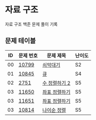 # 자료 구조 <Data Structure>
자료 구조 백준 문제 풀이 기록
## 문제 테이블
| ID | 문제 번호                                          | 문제 제목                                                                                             | 난이도 |
|----|------------------------------------------------|---------------------------------------------------------------------------------------------------|-----|
| 00 | [10799](https://www.acmicpc.net/problem/10799) | [쇠막대기](https://github.com/MillPRE/Baekjoon-Algorithm/blob/master/data_structure/10799/main.py)    | S2  |
| 01 | [10845](https://www.acmicpc.net/problem/10845) | [큐](https://github.com/MillPRE/Baekjoon-Algorithm/blob/master/data_structure/10845/main.py)       | S4  |
| 02 | [2751](https://www.acmicpc.net/problem/2751)   | [수 정렬하기 2](https://github.com/MillPRE/Baekjoon-Algorithm/blob/master/data_structure/2751/main.py) | S5  |
| 03 | [11650](https://www.acmicpc.net/problem/11650) | [좌표 정렬하기](https://github.com/MillPRE/Baekjoon-Algorithm/blob/master/data_structure/11650/main.py) | S5  |
| 03 | [11651](https://www.acmicpc.net/problem/11651) | [좌표 정렬하기](https://github.com/MillPRE/Baekjoon-Algorithm/blob/master/data_structure/11651/main.py) | S5  |
| 03 | [10814](https://www.acmicpc.net/problem/10814) | [나이순 정렬](https://github.com/MillPRE/Baekjoon-Algorithm/blob/master/data_structure/10814/main.py)  | S5  |